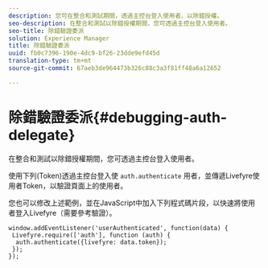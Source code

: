 ```yaml
---
description: 您可在整合和測試期間，透過主控台登入使用者，以除錯授權。
seo-description: 在整合和測試以除錯授權期間，您可透過主控台登入使用者。
seo-title: 除錯驗證委派
solution: Experience Manager
title: 除錯驗證委派
uuid: fb0c7396-190e-4dc9-bf26-23dde9efd45d
translation-type: tm+mt
source-git-commit: 67aeb3de964473b326c88c3a3f81ff48a6a12652

---
```



# 除錯驗證委派{#debugging-auth-delegate}

在整合和測試以除錯授權期間，您可透過主控台登入使用者。

使用下列(Token)透過主控台登入使 `auth.authenticate` 用者，並傳遞Livefyre使用者Token，以驗證頁面上的使用者。

您也可以修改上述範例，並在JavaScript中加入下列程式碼片段，以快速將使用者登入Livefyre（需要參考驗證）。

```
window.addEventListener('userAuthenticated', function(data) { 
 Livefyre.require(['auth'], function (auth) { 
  auth.authenticate({livefyre: data.token}); 
 }); 
});
```

